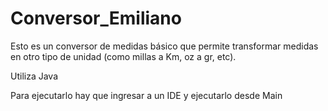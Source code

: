 # Conversor_Emiliano
Esto es un conversor de medidas básico que permite transformar medidas en otro tipo de unidad (como millas a Km, oz a gr, etc).

Utiliza Java 

Para ejecutarlo hay que ingresar a un IDE y ejecutarlo desde Main

